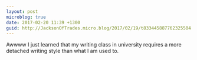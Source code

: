 ```yaml
---
layout: post
microblog: true
date: 2017-02-20 11:39 +1300
guid: http://JacksonOfTrades.micro.blog/2017/02/19/t833445887762325504.html
---
```

Awwww I just learned that my writing class in university requires a more detached writing style than what I am used to.
